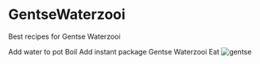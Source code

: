# GentseWaterzooi
Best recipes for Gentse Waterzooi

Add water to pot
Boil
Add instant package Gentse Waterzooi
Eat
![gentse](https://cloud.githubusercontent.com/assets/19682548/20406835/e592de64-acdc-11e6-8345-a348b8d389fd.jpg)
